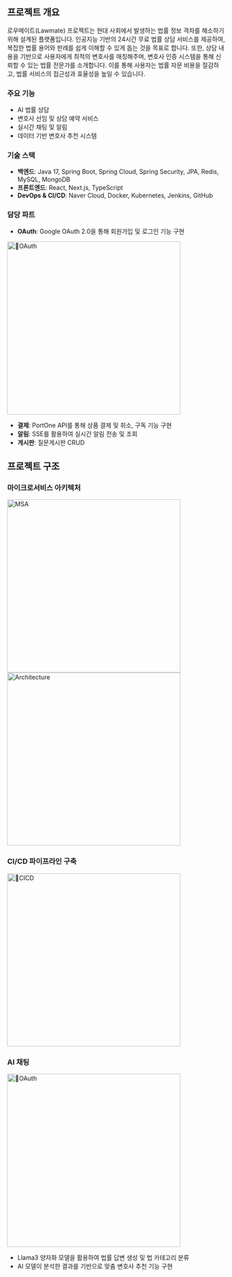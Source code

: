 ## 프로젝트 개요

로우메이트(Lawmate) 프로젝트는 현대 사회에서 발생하는 법률 정보 격차를 해소하기 위해 설계된 플랫폼입니다. 인공지능 기반의 24시간 무료 법률 상담 서비스를 제공하여, 복잡한 법률 용어와 판례를 쉽게 이해할 수 있게 돕는 것을 목표로 합니다. 또한, 상담 내용을 기반으로 사용자에게 최적의 변호사를 매칭해주며, 변호사 인증 시스템을 통해 신뢰할 수 있는 법률 전문가를 소개합니다. 이를 통해 사용자는 법률 자문 비용을 절감하고, 법률 서비스의 접근성과 효율성을 높일 수 있습니다.



### 주요 기능

- AI 법률 상담
- 변호사 선임 및 상담 예약 서비스
- 실시간 채팅 및 알림
- 데이터 기반 변호사 추천 시스템



### 기술 스택

- **백엔드**: Java 17, Spring Boot, Spring Cloud, Spring Security, JPA, Redis, MySQL, MongoDB
- **프론트엔드**: React, Next.js, TypeScript
- **DevOps & CI/CD**: Naver Cloud, Docker, Kubernetes, Jenkins, GitHub


### 담당 파트
- **OAuth**: Google OAuth 2.0을 통해 회원가입 및 로그인 기능 구현
<img src="https://github.com/user-attachments/assets/60435f21-a227-4acd-b040-3ee531d11f5d" alt="OAuth" width="400"/>

- **결제**: PortOne API를 통해 상품 결제 및 취소, 구독 기능 구현
- **알림**: SSE를 활용하여 실시간 알림 전송 및 조회
- **게시판**: 질문게시판 CRUD

## 프로젝트 구조

### 마이크로서비스 아키텍처
<img src="https://github.com/user-attachments/assets/55de0960-adf9-488c-b5e1-cbb82055b983" alt="MSA" width="400"/>
<img src="https://github.com/user-attachments/assets/d4259225-9409-4baa-b3ae-3d535e4dfddb" alt="Architecture" width="400"/>

### CI/CD 파이프라인 구축
<img src="https://github.com/user-attachments/assets/c64c5a1a-0346-4d92-b6fc-29218c99d21d" alt="CICD" width="400"/>

### AI 채팅
<img src="https://github.com/user-attachments/assets/aea31458-7c45-4871-9989-48dd8ef1280d" alt="OAuth" width="400"/>

- Llama3 양자화 모델을 활용하여 법률 답변 생성 및 법 카테고리 분류
- AI 모델이 분석한 결과를 기반으로 맞춤 변호사 추천 기능 구현
